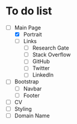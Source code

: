 # To do list
- [ ] Main Page
  - [x] Portrait
  - [ ] Links
    - [ ] Research Gate
    - [ ] Stack Overflow
    - [ ] GitHub    
    - [ ] Twitter
    - [ ] LinkedIn
- [ ] Bootstrap
  - [ ] Navbar
  - [ ] Footer
- [ ] CV
- [ ] Styling
- [ ] Domain Name
